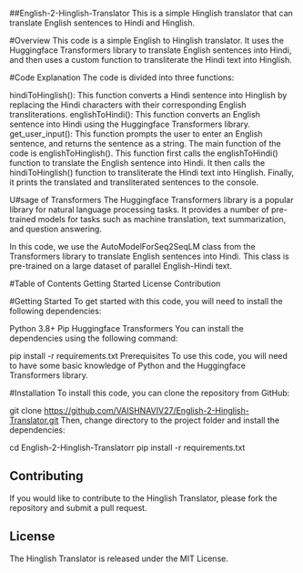 ##English-2-Hinglish-Translator
This is a simple Hinglish translator that can translate English sentences to Hindi and Hinglish.

#Overview
This code is a simple English to Hinglish translator. It uses the Huggingface Transformers library to translate English sentences into Hindi, and then uses a custom function to transliterate the Hindi text into Hinglish.

#Code Explanation
The code is divided into three functions:

hindiToHinglish(): This function converts a Hindi sentence into Hinglish by replacing the Hindi characters with their corresponding English transliterations.
englishToHindi(): This function converts an English sentence into Hindi using the Huggingface Transformers library.
get_user_input(): This function prompts the user to enter an English sentence, and returns the sentence as a string.
The main function of the code is englishToHinglish(). This function first calls the englishToHindi() function to translate the English sentence into Hindi. It then calls the hindiToHinglish() function to transliterate the Hindi text into Hinglish. Finally, it prints the translated and transliterated sentences to the console.

U#sage of Transformers
The Huggingface Transformers library is a popular library for natural language processing tasks. It provides a number of pre-trained models for tasks such as machine translation, text summarization, and question answering.

In this code, we use the AutoModelForSeq2SeqLM class from the Transformers library to translate English sentences into Hindi. This class is pre-trained on a large dataset of parallel English-Hindi text.

#Table of Contents
Getting Started
License
Contribution

#Getting Started
To get started with this code, you will need to install the following dependencies:

Python 3.8+
Pip
Huggingface Transformers
You can install the dependencies using the following command:

pip install -r requirements.txt
Prerequisites
To use this code, you will need to have some basic knowledge of Python and the Huggingface Transformers library.

#Installation
To install this code, you can clone the repository from GitHub:

git clone https://github.com/VAISHNAVIV27/English-2-Hinglish-Translator.git
Then, change directory to the project folder and install the dependencies:

cd English-2-Hinglish-Translatorr
pip install -r requirements.txt


## Contributing

If you would like to contribute to the Hinglish Translator, please fork the repository and submit a pull request.

## License

The Hinglish Translator is released under the MIT License.
